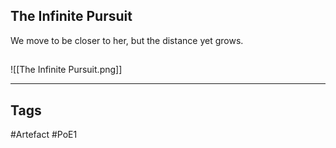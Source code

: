 ## The Infinite Pursuit
We move to be closer to her, but the distance yet grows.
##
![[The Infinite Pursuit.png]]

---
## Tags
#Artefact
#PoE1